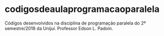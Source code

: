 # codigosdeaulaprogramacaoparalela
Códigos desenvolvidos na disciplina de programação paralela do 2º semestre/2018 da Unijuí.
Professor Edson L. Padoin.
